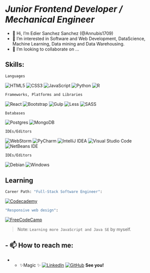 # _Junior Frontend Developer / Mechanical Engineer_ 

- 👋 Hi, I’m Edier Sanchez Sanchez (@Annubis1709)
- 👀 I’m interested in Software and Web Development, DataScience, Machine Learning, Data mining and Data Warehousing.
- 💞️ I’m looking to collaborate on ...

## Skills:
```sh
Languages
```
![HTML5](https://img.shields.io/badge/html5-%23E34F26.svg?style=for-the-badge&logo=html5&logoColor=white) ![CSS3](https://img.shields.io/badge/css3-%231572B6.svg?style=for-the-badge&logo=css3&logoColor=white) ![JavaScript](https://img.shields.io/badge/javascript-%23323330.svg?style=for-the-badge&logo=javascript&logoColor=%23F7DF1E) ![Python](https://img.shields.io/badge/python-3670A0?style=for-the-badge&logo=python&logoColor=ffdd54) ![R](https://img.shields.io/badge/r-%23276DC3.svg?style=for-the-badge&logo=r&logoColor=white)

```sh
Frameworks, Platforms and Libraries
```
![React](https://img.shields.io/badge/react-%2320232a.svg?style=for-the-badge&logo=react&logoColor=%2361DAFB) ![Bootstrap](https://img.shields.io/badge/bootstrap-%23563D7C.svg?style=for-the-badge&logo=bootstrap&logoColor=white) ![Gulp](https://img.shields.io/badge/GULP-%23CF4647.svg?style=for-the-badge&logo=gulp&logoColor=white) ![Less](https://img.shields.io/badge/less-2B4C80?style=for-the-badge&logo=less&logoColor=white) ![SASS](https://img.shields.io/badge/SASS-hotpink.svg?style=for-the-badge&logo=SASS&logoColor=white)  
```sh
Databases
```

![Postgres](https://img.shields.io/badge/postgres-%23316192.svg?style=for-the-badge&logo=postgresql&logoColor=white) ![MongoDB](https://img.shields.io/badge/MongoDB-%234ea94b.svg?style=for-the-badge&logo=mongodb&logoColor=white)



```sh
IDEs/Editors
```
![WebStorm](https://img.shields.io/badge/webstorm-143?style=for-the-badge&logo=webstorm&logoColor=white&color=black) ![PyCharm](https://img.shields.io/badge/pycharm-143?style=for-the-badge&logo=pycharm&logoColor=black&color=black&labelColor=green) ![IntelliJ IDEA](https://img.shields.io/badge/IntelliJIDEA-000000.svg?style=for-the-badge&logo=intellij-idea&logoColor=white) ![Visual Studio Code](https://img.shields.io/badge/Visual%20Studio%20Code-0078d7.svg?style=for-the-badge&logo=visual-studio-code&logoColor=white) ![NetBeans IDE](https://img.shields.io/badge/NetBeansIDE-1B6AC6.svg?style=for-the-badge&logo=apache-netbeans-ide&logoColor=white)

```sh
IDEs/Editors
```
![Debian](https://img.shields.io/badge/Debian-D70A53?style=for-the-badge&logo=debian&logoColor=white) ![Windows](https://img.shields.io/badge/Windows-0078D6?style=for-the-badge&logo=windows&logoColor=white)

## Learning
```sh
Career Path: "Full-Stack Software Engineer":
```
[![Codecademy](https://img.shields.io/badge/Codecademy-FFF0E5?style=for-the-badge&logo=codecademy&logoColor=1F243A)](https://www.codecademy.com/)
```sh
"Responsive web design":
```
[![FreeCodeCamp](https://img.shields.io/badge/Freecodecamp-%23123.svg?&style=for-the-badge&logo=freecodecamp&logoColor=green)](https://www.freecodecamp.org/)

> Note: `Learning more JavaScript and Java SE` by myself.
## - 📫 How to reach me:
- - ✨Magic ✨
[![LinkedIn](https://img.shields.io/badge/linkedin-%230077B5.svg?style=for-the-badge&logo=linkedin&logoColor=white)](https://linkedin.com/in/edier-sanchez-sanchez)
[![GitHub](https://img.shields.io/badge/github-%23121011.svg?style=for-the-badge&logo=github&logoColor=white)](https://github.com/Annubis1709)
**See you!**


<!---
Annubis1709/Annubis1709 is a ✨ special ✨ repository because its `README.md` (this file) appears on your GitHub profile.
You can click the Preview link to take a look at your changes.
--->

<!---
<h1 class="code-line" data-line-start=0 data-line-end=1 ><a id="_Junior_Frontend_Developer__Mechanical_Engineer__0"></a><em>Junior Frontend Developer / Mechanical Engineer</em></h1>
<ul>
<li class="has-line-data" data-line-start="2" data-line-end="3">👋 Hi, I’m Edier Sanchez Sanchez (@Annubis1709)</li>
<li class="has-line-data" data-line-start="3" data-line-end="4">👀 I’m interested in Software and Web Development, DataScience, Machine Learning, Data mining and Data Warehousing.</li>
<li class="has-line-data" data-line-start="4" data-line-end="6">💞️ I’m looking to collaborate on …</li>
</ul>
<h2 class="code-line" data-line-start=6 data-line-end=7 ><a id="Skills_6"></a>Skills:</h2>
<pre><code class="has-line-data" data-line-start="8" data-line-end="10" class="language-sh">Languages
</code></pre>
<p class="has-line-data" data-line-start="10" data-line-end="11"><img src="https://img.shields.io/badge/html5-%23E34F26.svg?style=for-the-badge&amp;logo=html5&amp;logoColor=white" alt="HTML5"> <img src="https://img.shields.io/badge/css3-%231572B6.svg?style=for-the-badge&amp;logo=css3&amp;logoColor=white" alt="CSS3"> <img src="https://img.shields.io/badge/javascript-%23323330.svg?style=for-the-badge&amp;logo=javascript&amp;logoColor=%23F7DF1E" alt="JavaScript"> <img src="https://img.shields.io/badge/python-3670A0?style=for-the-badge&amp;logo=python&amp;logoColor=ffdd54" alt="Python"> <img src="https://img.shields.io/badge/r-%23276DC3.svg?style=for-the-badge&amp;logo=r&amp;logoColor=white" alt="R"></p>
<pre><code class="has-line-data" data-line-start="13" data-line-end="15" class="language-sh">Frameworks, Platforms and Libraries
</code></pre>
<p class="has-line-data" data-line-start="15" data-line-end="16"><img src="https://img.shields.io/badge/react-%2320232a.svg?style=for-the-badge&amp;logo=react&amp;logoColor=%2361DAFB" alt="React"> <img src="https://img.shields.io/badge/bootstrap-%23563D7C.svg?style=for-the-badge&amp;logo=bootstrap&amp;logoColor=white" alt="Bootstrap"> <img src="https://img.shields.io/badge/GULP-%23CF4647.svg?style=for-the-badge&amp;logo=gulp&amp;logoColor=white" alt="Gulp"> <img src="https://img.shields.io/badge/less-2B4C80?style=for-the-badge&amp;logo=less&amp;logoColor=white" alt="Less"> <img src="https://img.shields.io/badge/SASS-hotpink.svg?style=for-the-badge&amp;logo=SASS&amp;logoColor=white" alt="SASS"></p>
<pre><code class="has-line-data" data-line-start="17" data-line-end="19" class="language-sh">Databases
</code></pre>
<p class="has-line-data" data-line-start="20" data-line-end="21"><img src="https://img.shields.io/badge/postgres-%23316192.svg?style=for-the-badge&amp;logo=postgresql&amp;logoColor=white" alt="Postgres"> <img src="https://img.shields.io/badge/MongoDB-%234ea94b.svg?style=for-the-badge&amp;logo=mongodb&amp;logoColor=white" alt="MongoDB"></p>
<pre><code class="has-line-data" data-line-start="25" data-line-end="27" class="language-sh">IDEs/Editors
</code></pre>
<p class="has-line-data" data-line-start="27" data-line-end="28"><img src="https://img.shields.io/badge/webstorm-143?style=for-the-badge&amp;logo=webstorm&amp;logoColor=white&amp;color=black" alt="WebStorm"> <img src="https://img.shields.io/badge/pycharm-143?style=for-the-badge&amp;logo=pycharm&amp;logoColor=black&amp;color=black&amp;labelColor=green" alt="PyCharm"> <img src="https://img.shields.io/badge/IntelliJIDEA-000000.svg?style=for-the-badge&amp;logo=intellij-idea&amp;logoColor=white" alt="IntelliJ IDEA"> <img src="https://img.shields.io/badge/Visual%20Studio%20Code-0078d7.svg?style=for-the-badge&amp;logo=visual-studio-code&amp;logoColor=white" alt="Visual Studio Code"> <img src="https://img.shields.io/badge/NetBeansIDE-1B6AC6.svg?style=for-the-badge&amp;logo=apache-netbeans-ide&amp;logoColor=white" alt="NetBeans IDE"></p>
<pre><code class="has-line-data" data-line-start="30" data-line-end="32" class="language-sh">IDEs/Editors
</code></pre>
<p class="has-line-data" data-line-start="32" data-line-end="33"><img src="https://img.shields.io/badge/Debian-D70A53?style=for-the-badge&amp;logo=debian&amp;logoColor=white" alt="Debian"> <img src="https://img.shields.io/badge/Windows-0078D6?style=for-the-badge&amp;logo=windows&amp;logoColor=white" alt="Windows"></p>
<h2 class="code-line" data-line-start=34 data-line-end=35 ><a id="Learning_34"></a>Learning</h2>
<pre><code class="has-line-data" data-line-start="36" data-line-end="38" class="language-sh">Career Path: <span class="hljs-string">"Full-Stack Software Engineer"</span>:
</code></pre>
<p class="has-line-data" data-line-start="38" data-line-end="39"><a href="https://www.codecademy.com/"><img src="https://img.shields.io/badge/Codecademy-FFF0E5?style=for-the-badge&amp;logo=codecademy&amp;logoColor=1F243A" alt="Codecademy"></a></p>
<pre><code class="has-line-data" data-line-start="40" data-line-end="42" class="language-sh"><span class="hljs-string">"Responsive web design"</span>:
</code></pre>
<p class="has-line-data" data-line-start="42" data-line-end="43"><a href="https://www.freecodecamp.org/"><img src="https://img.shields.io/badge/Freecodecamp-%23123.svg?&amp;style=for-the-badge&amp;logo=freecodecamp&amp;logoColor=green" alt="FreeCodeCamp"></a></p>
<blockquote>
<p class="has-line-data" data-line-start="44" data-line-end="45">Note: <code>Learning more JavaScript and Java SE</code> by myself.</p>
</blockquote>
<h2 class="code-line" data-line-start=45 data-line-end=46 ><a id="__How_to_reach_me_45"></a>- 📫 How to reach me:</h2>
<ul>
<li class="has-line-data" data-line-start="46" data-line-end="50">
<ul>
<li class="has-line-data" data-line-start="46" data-line-end="50">✨Magic ✨<br>
<a href="https://linkedin.com/in/edier-sanchez-sanchez"><img src="https://img.shields.io/badge/linkedin-%230077B5.svg?style=for-the-badge&amp;logo=linkedin&amp;logoColor=white" alt="LinkedIn"></a><br>
<a href="https://github.com/Annubis1709"><img src="https://img.shields.io/badge/github-%23121011.svg?style=for-the-badge&amp;logo=github&amp;logoColor=white" alt="GitHub"></a><br>
<strong>See you!</strong></li>
</ul>
</li>
</ul>
--->
